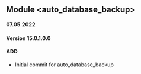 ## Module <auto_database_backup>

#### 07.05.2022
#### Version 15.0.1.0.0
#### ADD
- Initial commit for auto_database_backup



